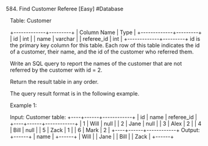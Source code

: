 584. Find Customer Referee [Easy]
     #Database

Table: Customer

+-------------+---------+
| Column Name | Type |
+-------------+---------+
| id | int |
| name | varchar |
| referee_id | int |
+-------------+---------+
id is the primary key column for this table.
Each row of this table indicates the id of a customer, their name, and the id of the customer who referred them.

Write an SQL query to report the names of the customer that are not referred by the customer with id = 2.

Return the result table in any order.

The query result format is in the following example.

Example 1:

Input:
Customer table:
+----+------+------------+
| id | name | referee_id |
+----+------+------------+
| 1 | Will | null |
| 2 | Jane | null |
| 3 | Alex | 2 |
| 4 | Bill | null |
| 5 | Zack | 1 |
| 6 | Mark | 2 |
+----+------+------------+
Output:
+------+
| name |
+------+
| Will |
| Jane |
| Bill |
| Zack |
+------+
